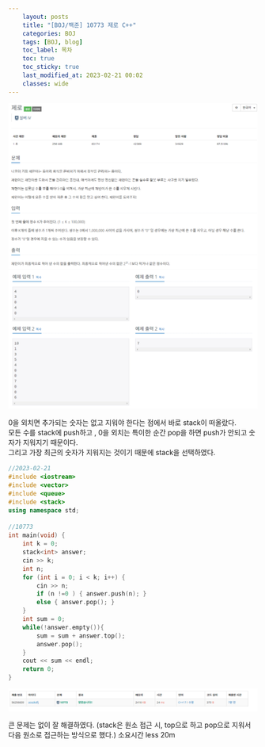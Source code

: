 ```yaml
---
    layout: posts
    title: "[BOJ/백준] 10773 제로 C++"
    categories: BOJ
    tags: [BOJ, blog]
    toc_label: 목차
    toc: true
    toc_sticky: true
    last_modified_at: 2023-02-21 00:02
    classes: wide
---
```


![BOJ10773](/assets/images/10773.PNG)
![BOJ10773](/assets/images/10773-2.PNG)

0을 외치면 추가되는 숫자는 없고 지워야 한다는 점에서 바로 stack이 떠올랐다.  
모든 수를 stack에 push하고 , 0을 외치는 특이한 순간 pop을 하면 push가 안되고 숫자가 지워지기 때문이다.  
그리고 가장 최근의 숫자가 지워지는 것이기 때문에 stack을 선택하였다.  

```cpp
//2023-02-21
#include <iostream>
#include <vector>
#include <queue>
#include <stack>
using namespace std;

//10773
int main(void) {
	int k = 0;
	stack<int> answer;
	cin >> k;
	int n;
	for (int i = 0; i < k; i++) {
		cin >> n;
		if (n !=0 ) { answer.push(n); }
		else { answer.pop(); }
	}
	int sum = 0;
	while(!answer.empty()){
		sum = sum + answer.top();
		answer.pop();
	}
	cout << sum << endl;
	return 0;
}
```


![BOJ10773](/assets/images/10773-3.PNG)

큰 문제는 없이 잘 해결하였다. (stack은 원소 접근 시, top으로 하고 pop으로 지워서 다음 원소로 접근하는 방식으로 했다.)
소요시간 less 20m
